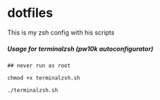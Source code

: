 # dotfiles
This is my zsh config with his scripts

##### Usage for terminalzsh (pw10k autoconfigurator)
~~~
## never run as root

chmod +x terminalzsh.sh

./terminalzsh.sh
~~~

